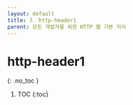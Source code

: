 ```yaml
---
layout: default
title: 7. http-header1
parent: 모든 개발자를 위한 HTTP 웹 기본 지식
---
```


# http-header1
{: .no_toc }

1. TOC
{:toc}